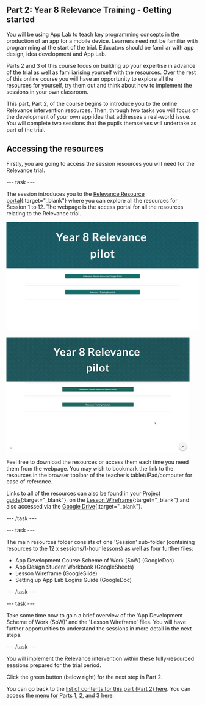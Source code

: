 ## Part 2: Year 8 Relevance Training - Getting started
You will be using App Lab to teach key programming concepts in the production of an app for a mobile device. Learners need not be familiar with programming at the start of the trial. Educators should be familiar with app design, idea development and App Lab. 

Parts 2 and 3 of this course focus on building up your expertise in advance of the trial as well as familiarising yourself with the resources. Over the rest of this online course you will have an opportunity to explore all the resources for yourself, try them out and think about how to implement the sessions in your own classroom.

This part, Part 2, of the course begins to introduce you to the online Relevance intervention resources. Then, through two tasks you will focus on the development of your own app idea that addresses a real-world issue. You will complete two sessions that the pupils themselves will undertake as part of the trial. 

## Accessing the resources
Firstly, you are going to access the session resources you will need for the Relevance trial. 

--- task ---

The session introduces you to the [Relevance Resource portal](https://ncce.io/relevance-pilot){:target="_blank"} where you can explore all the resources for Session 1 to 12. The webpage is the access portal for all the resources relating to the Relevance trial.

![Modelling access webpage](images/relevance-Webpage.png)

![Modelling access webpage](images/relevance-WebpageAccess.gif)

Feel free to download the resources or access them each time you need them from the webpage. You may wish to bookmark the link to the resources in the browser toolbar of the teacher’s tablet/iPad/computer for ease of reference. 

Links to all of the resources can also be found in your [Project guide](https://ncce.io/xiv8pO){:target="_blank"}, on the [Lesson Wireframe](https://ncce.io/4PM6um){:target="_blank"} and also accessed via the [Google Drive](https://ncce.io/KNDNJR){:target="_blank"}.

--- /task ---

--- task ---

The main resources folder consists of one 'Session' sub-folder (containing resources to the  12 x sessions/1-hour lessons) as well as four further files: 
+ App Development Course Scheme of Work (SoW) (GoogleDoc)
+ App Design Student Workbook (GoogleSheets)
+ Lesson Wireframe (GoogleSlide)
+ Setting up App Lab Logins Guide (GoogleDoc)

--- /task ---

--- task ---

Take some time now to gain a brief overview of the 'App Development Scheme of Work (SoW)' and the 'Lesson Wireframe' files. You will have further opportunities to understand the sessions in more detail in the next steps.

--- /task ---

You will implement the Relevance intervention within these fully-resourced sessions prepared for the trial period.

Click the green button (below right) for the next step in Part 2.

You can go back to the [list of contents for this part (Part 2) here](https://projects.raspberrypi.org/en/projects/Year8-RelevanceTraining-Part2-GBICi4).
You can access the [menu for Parts 1, 2, and 3 here](https://projects.raspberrypi.org/en/pathways/year8-relevancetraining-gbici4).
